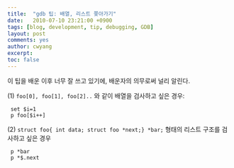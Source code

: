 ```yaml
---
title:  "gdb 팁: 배열, 리스트 쫒아가기"
date:   2010-07-10 23:21:00 +0900
tags: [blog, development, tip, debugging, GDB]
layout: post
comments: yes
author: cwyang
excerpt:
toc: false
---
```

이 팁을 배운 이후 너무 잘 쓰고 있기에, 배운자의 의무로써 널리 알린다.  
  
(1) `foo[0], foo[1], foo[2]..` 와 같이 배열을 검사하고 싶은 경우:
```
 set $i=1  
 p foo[$i++]
```
  
(2) `struct foo{ int data; struct foo *next;} *bar;` 형태의 리스트 구조를 검사하고 싶은 경우  
```
 p *bar  
 p *$.next
```